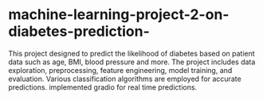 # machine-learning-project-2-on-diabetes-prediction-
This project designed to predict the likelihood of diabetes based on patient data such as age, BMI, blood pressure and more. The project includes data exploration, preprocessing, feature engineering, model training, and evaluation. Various classification algorithms are employed for accurate predictions. implemented gradio for real time predictions.
